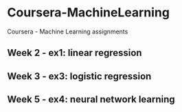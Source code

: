 # Coursera-MachineLearning
Coursera - Machine Learning assignments

## Week 2 - ex1: linear regression

## Week 3 - ex3: logistic regression

## Week 5 - ex4: neural network learning


